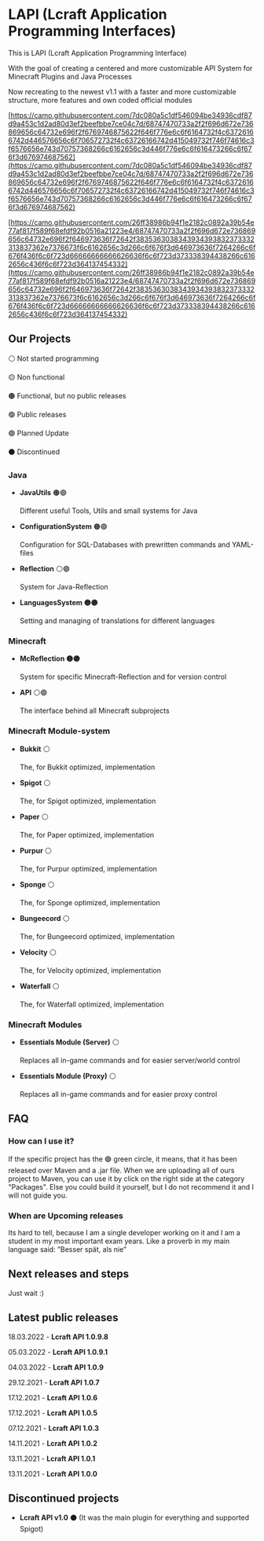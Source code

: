 # LAPI (Lcraft Application Programming Interfaces)

This is LAPI (Lcraft Application Programming Interface)

With the goal of creating a centered and more customizable API System for Minecraft Plugins and Java Processes

Now recreating to the newest v1.1 with a faster and more customizable structure, more features and own coded official modules

[https://camo.githubusercontent.com/7dc080a5c1df546094be34936cdf87d9a453c1d2ad80d3ef2beefbbe7ce04c7d/68747470733a2f2f696d672e736869656c64732e696f2f6769746875622f646f776e6c6f6164732f4c63726166742d446576656c6f706572732f4c63726166742d415049732f746f74616c3f6576656e743d70757368266c6162656c3d446f776e6c6f616473266c6f676f3d676974687562](https://camo.githubusercontent.com/7dc080a5c1df546094be34936cdf87d9a453c1d2ad80d3ef2beefbbe7ce04c7d/68747470733a2f2f696d672e736869656c64732e696f2f6769746875622f646f776e6c6f6164732f4c63726166742d446576656c6f706572732f4c63726166742d415049732f746f74616c3f6576656e743d70757368266c6162656c3d446f776e6c6f616473266c6f676f3d676974687562)

[https://camo.githubusercontent.com/26ff38986b94f1e2182c0892a39b54e77af817f589f68efdf92b0516a21223e4/68747470733a2f2f696d672e736869656c64732e696f2f646973636f72642f3835363038343934393832373332313837362e7376673f6c6162656c3d266c6f676f3d646973636f7264266c6f676f436f6c6f723d66666666666626636f6c6f723d373338394438266c6162656c436f6c6f723d364137454332](https://camo.githubusercontent.com/26ff38986b94f1e2182c0892a39b54e77af817f589f68efdf92b0516a21223e4/68747470733a2f2f696d672e736869656c64732e696f2f646973636f72642f3835363038343934393832373332313837362e7376673f6c6162656c3d266c6f676f3d646973636f7264266c6f676f436f6c6f723d66666666666626636f6c6f723d373338394438266c6162656c436f6c6f723d364137454332)

## **Our Projects**

⚪ Not started programming

🟡 Non functional

🟠 Functional, but no public releases

🟢 Public releases

🟣 Planned Update

⚫ Discontinued

### Java

- **JavaUtils** 🟠🟣
    
    Different useful Tools, Utils and small systems for Java
    
- **ConfigurationSystem** 🟠🟣
    
    Configuration for SQL-Databases with prewritten commands and YAML-files 
    
- **Reflection** ⚪🟣
    
    System for Java-Reflection
    
- **LanguagesSystem 🟡🟣**
    
    Setting and managing of translations for different languages
    

### Minecraft

- **McReflection 🟡🟣**
    
    System for specific Minecraft-Reflection and for version control
    
- **API** ⚪🟣
    
    The interface behind all Minecraft subprojects
    

### Minecraft Module-system

- **Bukkit** ⚪
    
    The, for Bukkit optimized, implementation
    
- **Spigot** ⚪
    
    The, for Spigot optimized, implementation
    
- **Paper** ⚪
    
    The, for Paper optimized, implementation
    
- **Purpur** ⚪
    
    The, for Purpur optimized, implementation
    
- **Sponge** ⚪
    
    The, for Sponge optimized, implementation
    
- **Bungeecord** ⚪
    
    The, for Bungeecord optimized, implementation
    
- **Velocity** ⚪
    
    The, for Velocity optimized, implementation
    
- **Waterfall** ⚪
    
    The, for Waterfall optimized, implementation
    

### Minecraft Modules

- **Essentials Module (Server)** ⚪
    
    Replaces all in-game commands and for easier server/world control
    
- **Essentials Module (Proxy)** ⚪
    
    Replaces all in-game commands and for easier proxy control
    

## **FAQ**

### **How can I use it?**

If the specific project has the 🟢 green circle, it means, that it has been released over Maven and a .jar file. When we are uploading all of ours project to Maven, you can use it by click on the right side at the category "Packages". Else you could build it yourself, but I do not recommend it and I will not guide you.

### **When are Upcoming releases**

Its hard to tell, because I am a single developer working on it and I am a student in my most important exam years. Like a proverb in my main language said: ”Besser spät, als nie”

## **Next releases and steps**

Just wait :)

## **Latest public releases**

18.03.2022 - **Lcraft API 1.0.9.8**

05.03.2022 - **Lcraft API 1.0.9.1**

04.03.2022 - **Lcraft API 1.0.9**

29.12.2021 - **Lcraft API 1.0.7**

17.12.2021 - **Lcraft API 1.0.6**

17.12.2021 - **Lcraft API 1.0.5**

07.12.2021 - **Lcraft API 1.0.3**

14.11.2021 - **Lcraft API 1.0.2**

13.11.2021 - **Lcraft API 1.0.1**

13.11.2021 - **Lcraft API 1.0.0**

## **Discontinued projects**

- **Lcraft API v1.0** ⚫
(It was the main plugin for everything and supported Spigot)
